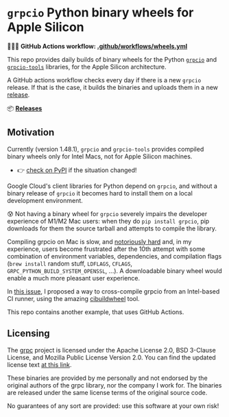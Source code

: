# `grpcio` Python binary wheels for Apple Silicon

👩🏻‍💻 **GitHub Actions workflow: [.github/workflows/wheels.yml](.github/workflows/wheels.yml)**

This repo provides daily builds of binary wheels for the Python [`grpcio`](https://github.com/grpc/grpc/tree/master/src/python/grpcio) and [`grpcio-tools`](https://pypi.org/project/grpcio-tools/) libraries, for the Apple Silicon architecture.

A GitHub actions workflow checks every day if there is a new `grpcio` release. If that is the case, it builds the binaries and uploads them in a new [release](https://github.com/pietrodn/grpcio-mac-arm-build/releases).

📦 **[Releases](https://github.com/pietrodn/grpcio-mac-arm-build/releases)**

## Motivation

Currently (version 1.48.1), `grpcio` and `grpcio-tools` provides compiled binary wheels only for Intel Macs, not for Apple Silicon machines.
* 👉 [check on PyPI](https://pypi.org/project/grpcio/#files) if the situation changed!

Google Cloud's client libraries for Python depend on `grpcio`, and without a binary release of `grpcio` it becomes hard to install them on a local development environment.

😰 Not having a binary wheel for `grpcio` severely impairs the developer experience of M1/M2 Mac users: when they do `pip install grpcio`, pip downloads for them the source tarball and attempts to compile the library.

Compiling grpcio on Mac is slow, and [notoriously hard](https://github.com/grpc/grpc/issues/25082) and, in my experience, users become frustrated after the 10th attempt with some combination of environment variables, dependencies, and compilation flags (`brew install` random stuff, `LDFLAGS`, `CFLAGS`, `GRPC_PYTHON_BUILD_SYSTEM_OPENSSL`, ...). A downloadable binary wheel would enable a much more pleasant user experience.

In [this issue](https://github.com/grpc/grpc/issues/29262), I proposed a way to cross-compile grpcio from an Intel-based CI runner, using the amazing [cibuildwheel](https://github.com/pypa/cibuildwheel) tool.

This repo contains another example, that uses GitHub Actions.


## Licensing

The [grpc](https://github.com/grpc/grpc/blob/master/LICENSE) project is licensed under the Apache License 2.0, BSD 3-Clause License, and Mozilla Public License Version 2.0. You can find the updated license text [at this link](https://github.com/grpc/grpc/blob/master/LICENSE).

These binaries are provided by me personally and not endorsed by the original authors of the grpc library, nor the company I work for.
The binaries are released under the same license terms of the original source code.

No guarantees of any sort are provided: use this software at your own risk!
